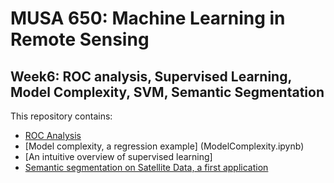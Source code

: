 # MUSA 650: Machine Learning in Remote Sensing

## Week6: ROC analysis, Supervised Learning, Model Complexity, SVM, Semantic Segmentation

This repository contains:

- [ROC Analysis](ROC_Analysis_Example.ipynb)
- [Model complexity, a regression example] (ModelComplexity.ipynb)
- [An intuitive overview of supervised learning]
- [Semantic segmentation on Satellite Data, a first application](PrjD1_SemanticSeg.ipynb)
